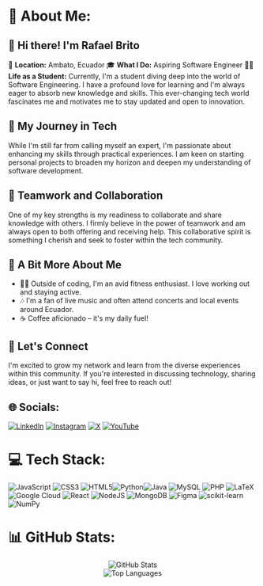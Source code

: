 # 💫 About Me:
## 👋 Hi there! I'm Rafael Brito
📍 **Location:** Ambato, Ecuador
🎓 **What I Do:** Aspiring Software Engineer
👨‍💻 **Life as a Student:** Currently, I'm a student diving deep into the world of Software Engineering. I have a profound love for learning and I'm always eager to absorb new knowledge and skills. This ever-changing tech world fascinates me and motivates me to stay updated and open to innovation.
## 🚀 My Journey in Tech
While I'm still far from calling myself an expert, I'm passionate about enhancing my skills through practical experiences. I am keen on starting personal projects to broaden my horizon and deepen my understanding of software development.
## 🤝 Teamwork and Collaboration
One of my key strengths is my readiness to collaborate and share knowledge with others. I firmly believe in the power of teamwork and am always open to both offering and receiving help. This collaborative spirit is something I cherish and seek to foster within the tech community.
## 🎈 A Bit More About Me
- 🏋️‍♂️ Outside of coding, I'm an avid fitness enthusiast. I love working out and staying active.
- 🎶 I'm a fan of live music and often attend concerts and local events around Ecuador.
- ☕ Coffee aficionado – it's my daily fuel!
## 🌟 Let's Connect
I'm excited to grow my network and learn from the diverse experiences within this community. If you're interested in discussing technology, sharing ideas, or just want to say hi, feel free to reach out!


## 🌐 Socials:
[![LinkedIn](https://img.shields.io/badge/LinkedIn-%230077B5.svg?logo=linkedin&logoColor=white)](https://linkedin.com/in/rafael-brito-rabh8080) [![Instagram](https://img.shields.io/badge/Instagram-%23E4405F.svg?logo=Instagram&logoColor=white)](https://instagram.com/rafaelbrito.008) [![X](https://img.shields.io/badge/X-black.svg?logo=X&logoColor=white)](https://x.com/RafaBrito008) [![YouTube](https://img.shields.io/badge/YouTube-%23FF0000.svg?logo=YouTube&logoColor=white)](https://youtube.com/@rafabrito007) 

# 💻 Tech Stack:
![JavaScript](https://img.shields.io/badge/javascript-%23323330.svg?style=flat&logo=javascript&logoColor=%23F7DF1E) ![CSS3](https://img.shields.io/badge/css3-%231572B6.svg?style=flat&logo=css3&logoColor=white) ![HTML5](https://img.shields.io/badge/html5-%23E34F26.svg?style=flat&logo=html5&logoColor=white)![Python](https://img.shields.io/badge/python-3670A0?style=flat&logo=python&logoColor=ffdd54)![Java](https://img.shields.io/badge/java-%23ED8B00.svg?style=flat&logo=openjdk&logoColor=white) ![MySQL](https://img.shields.io/badge/mysql-%2300000f.svg?style=flat&logo=mysql&logoColor=white)   ![PHP](https://img.shields.io/badge/php-%23777BB4.svg?style=flat&logo=php&logoColor=white) ![LaTeX](https://img.shields.io/badge/latex-%23008080.svg?style=flat&logo=latex&logoColor=white) ![Google Cloud](https://img.shields.io/badge/GoogleCloud-%234285F4.svg?style=flat&logo=google-cloud&logoColor=white) ![React](https://img.shields.io/badge/react-%2320232a.svg?style=flat&logo=react&logoColor=%2361DAFB) ![NodeJS](https://img.shields.io/badge/node.js-6DA55F?style=flat&logo=node.js&logoColor=white) ![MongoDB](https://img.shields.io/badge/MongoDB-%234ea94b.svg?style=flat&logo=mongodb&logoColor=white) ![Figma](https://img.shields.io/badge/figma-%23F24E1E.svg?style=flat&logo=figma&logoColor=white) ![scikit-learn](https://img.shields.io/badge/scikit--learn-%23F7931E.svg?style=flat&logo=scikit-learn&logoColor=white) ![NumPy](https://img.shields.io/badge/numpy-%23013243.svg?style=flat&logo=numpy&logoColor=white)
# 📊 GitHub Stats:
<center>
  <img src="https://github-readme-stats.vercel.app/api?username=RafaBrito008&theme=omni&hide_border=true&include_all_commits=false&count_private=true" alt="GitHub Stats">
</center>

<center>
  <img src="https://github-readme-stats.vercel.app/api/top-langs/?username=RafaBrito008&theme=omni&hide_border=true&include_all_commits=false&count_private=true&layout=compact" alt="Top Languages">
</center>

